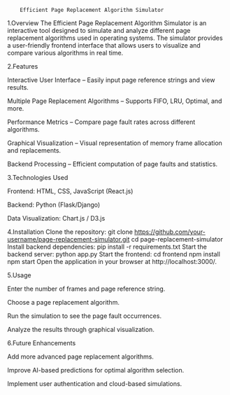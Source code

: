         Efficient Page Replacement Algorithm Simulator
1.Overview
The Efficient Page Replacement Algorithm Simulator is an interactive tool
designed to simulate and analyze different page replacement algorithms used 
in operating systems. The simulator provides a user-friendly frontend interface that 
allows users to visualize and compare various algorithms in real time.

2.Features

Interactive User Interface – Easily input page reference strings and view results.

Multiple Page Replacement Algorithms – Supports FIFO, LRU, Optimal, and more.

Performance Metrics – Compare page fault rates across different algorithms.

Graphical Visualization – Visual representation of memory frame allocation and replacements.

Backend Processing – Efficient computation of page faults and statistics.

3.Technologies Used

Frontend: HTML, CSS, JavaScript (React.js)

Backend: Python (Flask/Django)

Data Visualization: Chart.js / D3.js

4.Installation
Clone the repository:
git clone https://github.com/your-username/page-replacement-simulator.git
cd page-replacement-simulator
Install backend dependencies:
pip install -r requirements.txt
Start the backend server:
python app.py
Start the frontend:
cd frontend
npm install
npm start
Open the application in your browser at http://localhost:3000/.

5.Usage

Enter the number of frames and page reference string.

Choose a page replacement algorithm.

Run the simulation to see the page fault occurrences.

Analyze the results through graphical visualization.

6.Future Enhancements

Add more advanced page replacement algorithms.

Improve AI-based predictions for optimal algorithm selection.

Implement user authentication and cloud-based simulations.
